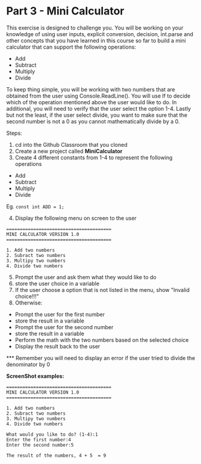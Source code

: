 # Part 3 - Mini Calculator

This exercise is designed to challenge you. You will be working on your knowledge of 
using user inputs, explicit conversion, decision, int.parse and other concepts that
you have learned in this course so far to build a mini calculator that can support
the following operations:
 - Add
 - Subtract
 - Multiply
 - Divide

To keep thing simple, you will be working with two numbers that are obtained from the user using
Console.ReadLine(). You will use If to decide which of the operation mentioned
above the user would like to do. In additional, you will need to verify that the user
select the option 1-4. Lastly but not the least, if the user select divide, you want to 
make sure that the second number is not a 0 as you cannot mathematically divide by a 0.

Steps:
1. cd into the Github Classroom that you cloned
2. Create a new project called **MiniCalculator**
3. Create 4 different constants from 1-4 to represent the following operations
- Add
- Subtract
- Multiply
- Divide

Eg. ```const int ADD = 1;```

4. Display the following menu on screen to the user
```
=======================================
MINI CALCULATOR VERSION 1.0
=======================================

1. Add two numbers
2. Subract two numbers
3. Multipy two numbers
4. Divide two numbers
```

5. Prompt the user and ask them what they would like to do
6. store the user choice in a variable
7. If the user choose a option that is not listed in the menu, show "Invalid choice!!!"
8. Otherwise:
- Prompt the user for the first number
- store the result in a variable
- Prompt the user for the second number
- store the result in a variable
- Perform the math with the two numbers based on the selected choice
- Display the result back to the user

*** Remember you will need to display an error if the user tried to divide the denominator by 0

**ScreenShot examples:**

```
=======================================
MINI CALCULATOR VERSION 1.0
=======================================

1. Add two numbers
2. Subract two numbers
3. Multipy two numbers
4. Divide two numbers

What would you like to do? (1-4):1
Enter the first number:4
Enter the second number:5

The result of the numbers, 4 + 5  = 9
```
